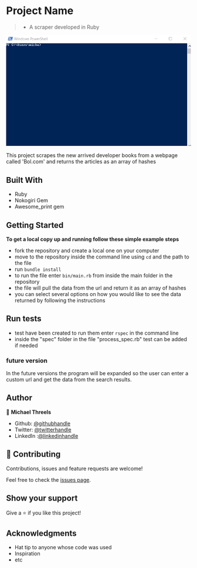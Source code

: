 # Project Name

> - A scraper developed in Ruby

![screenshot](./images/app-screenshot.gif)

This project scrapes the new arrived developer books from a webpage called 'Bol.com' and returns the articles as an array of hashes

## Built With

- Ruby
- Nokogiri Gem
- Awesome_print gem

## Getting Started

**To get a local copy up and running follow these simple example steps**

- fork the repository and create a local one on your computer
- move to the repository inside the command line using `cd` and the path to the file
- run `bundle install`
- to run the file enter `bin/main.rb` from inside the main folder in the repository
- the file will pull the data from the url and return it as an array of hashes
- you can select several options on how you would like to see the data returned by following the instructions

## Run tests

- test have been created to run them enter `rspec` in the command line
- inside the "spec" folder in the file "process_spec.rb" test can be added if needed

### future version

In the future versions the program will be expanded so the user can enter a custom url and get the data from the search results.

## Author

👤 **Michael Threels**

- Github: [@githubhandle](https://github.com/mikethreels)
- Twitter: [@twitterhandle](https://twitter.com/MichaelThreels)
- LinkedIn :[@linkedinhandle](https://www.linkedin.com/in/michael-threels-24101991)

## 🤝 Contributing

Contributions, issues and feature requests are welcome!

Feel free to check the [issues page](issues/).

## Show your support

Give a ⭐️ if you like this project!

## Acknowledgments

- Hat tip to anyone whose code was used
- Inspiration
- etc

